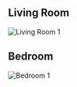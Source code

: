 ## Living Room 
![Living Room 1](https://lominsky.github.io/Apartment/lr1.gif)

## Bedroom
![Bedroom 1](https://lominsky.github.io/Apartment/br1.gif)
